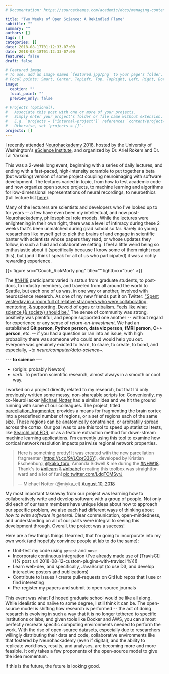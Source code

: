 ```yaml
---
# Documentation: https://sourcethemes.com/academic/docs/managing-content/

title: "Two Weeks of Open Science: A Rekindled Flame"
subtitle: ""
summary: ""
authors: []
tags: []
categories: []
date: 2018-08-17T01:12:33-07:00
date: 2018-08-18T01:12:33-07:00
featured: false
draft: false

# Featured image
# To use, add an image named `featured.jpg/png` to your page's folder.
# Focal points: Smart, Center, TopLeft, Top, TopRight, Left, Right, BottomLeft, Bottom, BottomRight.
image:
  caption: ""
  focal_point: ""
  preview_only: false

# Projects (optional).
#   Associate this post with one or more of your projects.
#   Simply enter your project's folder or file name without extension.
#   E.g. `projects = ["internal-project"]` references `content/project/deep-learning/index.md`.
#   Otherwise, set `projects = []`.
projects: []
---
```


I recently attended [Neurohackademy 2018](http://neurohackademy.org/), hosted by the University of Washington's [eScience Institute](https://escience.washington.edu/), and organized by Dr. Ariel Rokem and Dr. Tal Yarkoni.

This was a 2-week long event, beginning with a series of daily lectures, and ending with a fast-paced, high-intensity scramble to put together a beta (but working) version of some project coupling neuroimaging with software development.  The lectures varied in topic, from how to test academic code and how organize open source projects, to machine learning and algorithms for low-dimensional representations of neural recordings, to neuroethics (full lecture list [here](https://neurohackademy.org/neurohack_year/2018/)).

Many of the lecturers are scientists and developers who I've looked up to for years -- a few have even been my intellectual, and now post-Neurohackademy, philosophical role models.  While the lectures were enlightening in their own right, there was a level of intimacy during these 2 weeks that's been unmatched during grad school so far.  Rarely do young researchers like myself get to pick the brains of and engage in scientific banter with scientists whose papers they read, or whose updates they follow, in such a fluid and collaborative setting.  I feel a little weird being so enthusiastic about it (specifically because I know some of them might read this), but (and I think I speak for all of us who participated) it was a richly rewarding experience.
<br/>

{{< figure src="Couch_RickMorty.png" title="" lightbox="true" >}}

The [#NH18](https://twitter.com/search?q=%23nh18&src=tyah) participants varied in status from graduate students, to post-docs, to industry members, and traveled from all around the world to Seattle, but each one of us was, in one way or another, involved with neuroscience research.  As one of my new friends put it on Twitter: ["Spent yesterday in a room full of relative strangers who were collaborating, mentoring, & supporting. Devoid of egos or tribalism. Feels like what science (& society) should be."](https://twitter.com/rxxqx/status/1027238653662093313)  The sense of community was strong, positivity was plentiful, and people supported one another -- without regard for experience or any sense of *return-on-investment*.  We had an established **Git person**, **Python person**, **data viz person**, **fMRI person**, **C++ person**, etc. -- if you had a question or ran into an issue, with high probability there was someone who could and would help you out.  Everyone was genuinely exicted to learn, to share, to create, to bond, and especially, *~to neuro/computer/data-science~*.

  --- **to science** ---
  - (origin: probably Newton)
  - *verb*. To perform scientific research, almost always in a smooth or cool way.

I worked on a project directly related to my research, but that I'd only previously written some messy, non-shareable scripts for.  Conveniently, my co-NeuroHacker [Michael Notter](https://twitter.com/miyka_el) had a similar idea and we hit the ground running with some of our colleagues.  The project, titled [parcellation_fragmenter](https://kristianeschenburg.github.io/parcellation_fragmenter/), provides a means for fragmenting the brain cortex into a predefined number of regions, or a set of regions each of the same size.  These regions can be anatomically constrained, or arbitratilly spread across the cortex.  Our goal was to use this tool to speed up statistical tests, like [SearchLight FDR](https://www.ncbi.nlm.nih.gov/pubmed/17825583), or as a feature extraction method for down-stream machine learning applications.  I'm currently using this tool to examine how cortical network resolution impacts pairwise regional network properties.

<blockquote class="twitter-tweet tw-align-center" data-lang="en" display="block" margin-left="auto" margin-right="auto"><p lang="en" dir="ltr">Here is something pretty! It was created with the new parcellation fragmenter (<a href="https://t.co/9VLCpr336Y">https://t.co/9VLCpr336Y</a>), developed by Kristian Eschenburg, <a href="https://twitter.com/kako_toro?ref_src=twsrc%5Etfw">@kako_toro</a>, Amanda Sidwell &amp; me during the <a href="https://twitter.com/hashtag/NHW18?src=hash&amp;ref_src=twsrc%5Etfw">#NHW18</a>. Thank&#39;s to <a href="https://twitter.com/hashtag/nilearn?src=hash&amp;ref_src=twsrc%5Etfw">#nilearn</a> &amp; <a href="https://twitter.com/hashtag/nibabel?src=hash&amp;ref_src=twsrc%5Etfw">#nibabel</a> creating this toolbox was straightforward and a lot of fun! <a href="https://t.co/LdqTCMSyrJ">pic.twitter.com/LdqTCMSyrJ</a></p>&mdash; Michael Notter (@miyka_el) <a href="https://twitter.com/miyka_el/status/1028027334245285889?ref_src=twsrc%5Etfw">August 10, 2018</a></blockquote>
<script async src="https://platform.twitter.com/widgets.js" charset="utf-8"></script>

My most important takeaway from our project was learning how to collaboratively write and develop software with a group of people.  Not only did each of our team members have unique ideas about how to approach our specific problem, we also each had different ways of thinking about *how to write software in general*.  Clear communication, open-mindedness, and understanding on all of our parts were integral to seeing this development through.  Overall, the project was a success!

Here are a few things things I learned, that I'm going to incorporate into my own work (and hopefuly convince people at lab to do the same):

  * Unit-test my code using ```pytest``` and ```nose```
  * Incorporate continuous integration (I've already made use of [TravisCI]({% post_url 2018-08-12-custom-plugins-with-travisci %})!)
  * Learn web-dev, and specifically, JavaScript (to use D3, and develop interactive posters and publications)
  * Contribute to issues / create pull-requests on GitHub repos that I use or find interesting
  * Pre-register my papers and submit to open-source journals

This event was what I'd hoped graduate school would be like all along.  While idealistic and naiive to some degree, I still think it can be.  The open-source model is shifting how research is performed -- the act of doing research is evolving in such a way that it is no longer tethered to specific institutions or labs, and given tools like Docker and AWS, you can almost perfectly recreate specific computing environments needed to perform the work.  With the rise of open-source datasets, especially due to researchers willingly distributing their data and code, collaborative environments like that fostered by Neurohackademy (even if digital), and the ability to replicate workflows, results, and analyses, are becoming more and more feasible.  It only takes a few proponents of the open-source model to give the idea momentum.

If this is the future, the future is looking good.

